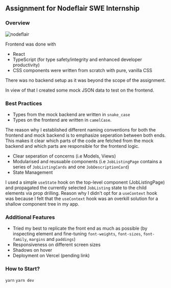## Assignment for Nodeflair SWE Internship

### Overview

![nodeflair](https://github.com/btjm123/nodeflair-assignment-2/assets/19306879/4cbecbdb-f2eb-490c-91a9-89200b3514f0)

Frontend was done with
- React
- TypeScript (for type safety/integrity and enhanced developer productivity)
- CSS components were written from scratch with pure, vanilla CSS

There was no backend setup as it was beyond the scope of the assignment. 

In view of that I created some mock JSON data to test on the frontend.

### Best Practices

- Types from the mock backend are written in `snake_case`
- Types on the frontend are written in `camelCase`.

The reason why I established different naming conventions for both the frontend and mock backend is to emphasize seperation between both ends. This makes it clear which parts of the code are fetched from the mock backend and which parts are responsible for the frontend logic.

- Clear seperation of concerns (i.e Models, Views)
- Modularised and reusuable components (i.e `JobListingPage` contains a series of `JobListingCards` and one `JobDescriptionCard`)
- State Management

I used a simple `useState` hook on the top-level component (JobListingPage) and propagated the currently selected `JobListing` state to the child elements via prop drilling. Reason why I didn't opt for a `useContext` hook was because I felt that the `useContext` hook was an overkill solution for a shallow component tree in my app.

### Additional Features

- Tried my best to replicate the front end as much as possible (by inspecting element and fine-tuning `font-weights`, `font-sizes`, `font-family`, `margins` and `paddings`)
- Responsiveness on different screen sizes
- Shadows on hover 
- Deployment on Vercel (pending link)

### How to Start?

`yarn`
`yarn dev` 

